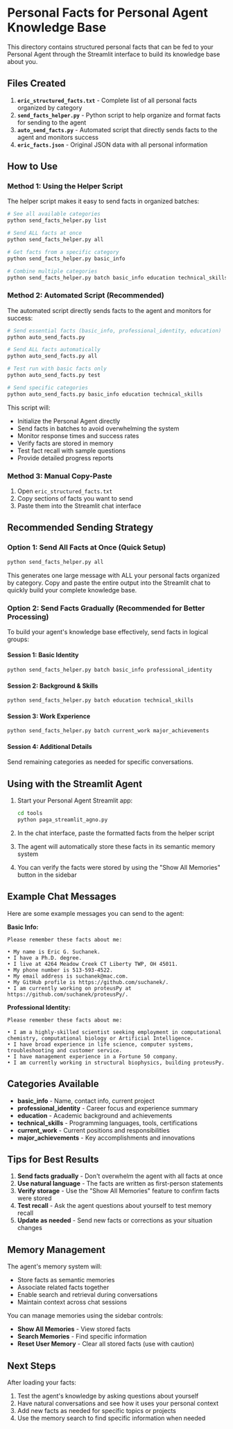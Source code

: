# Personal Facts for Personal Agent Knowledge Base

This directory contains structured personal facts that can be fed to your Personal Agent through the Streamlit interface to build its knowledge base about you.

## Files Created

1. **`eric_structured_facts.txt`** - Complete list of all personal facts organized by category
2. **`send_facts_helper.py`** - Python script to help organize and format facts for sending to the agent
3. **`auto_send_facts.py`** - Automated script that directly sends facts to the agent and monitors success
4. **`eric_facts.json`** - Original JSON data with all personal information

## How to Use

### Method 1: Using the Helper Script

The helper script makes it easy to send facts in organized batches:

```bash
# See all available categories
python send_facts_helper.py list

# Send ALL facts at once
python send_facts_helper.py all

# Get facts from a specific category
python send_facts_helper.py basic_info

# Combine multiple categories
python send_facts_helper.py batch basic_info education technical_skills
```

### Method 2: Automated Script (Recommended)

The automated script directly sends facts to the agent and monitors for success:

```bash
# Send essential facts (basic_info, professional_identity, education)
python auto_send_facts.py

# Send ALL facts automatically
python auto_send_facts.py all

# Test run with basic facts only
python auto_send_facts.py test

# Send specific categories
python auto_send_facts.py basic_info education technical_skills
```

This script will:
- Initialize the Personal Agent directly
- Send facts in batches to avoid overwhelming the system
- Monitor response times and success rates
- Verify facts are stored in memory
- Test fact recall with sample questions
- Provide detailed progress reports

### Method 3: Manual Copy-Paste

1. Open `eric_structured_facts.txt`
2. Copy sections of facts you want to send
3. Paste them into the Streamlit chat interface

## Recommended Sending Strategy

### Option 1: Send All Facts at Once (Quick Setup)
```bash
python send_facts_helper.py all
```
This generates one large message with ALL your personal facts organized by category. Copy and paste the entire output into the Streamlit chat to quickly build your complete knowledge base.

### Option 2: Send Facts Gradually (Recommended for Better Processing)
To build your agent's knowledge base effectively, send facts in logical groups:

#### Session 1: Basic Identity
```bash
python send_facts_helper.py batch basic_info professional_identity
```

#### Session 2: Background & Skills
```bash
python send_facts_helper.py batch education technical_skills
```

#### Session 3: Work Experience
```bash
python send_facts_helper.py batch current_work major_achievements
```

#### Session 4: Additional Details
Send remaining categories as needed for specific conversations.

## Using with the Streamlit Agent

1. Start your Personal Agent Streamlit app:
   ```bash
   cd tools
   python paga_streamlit_agno.py
   ```

2. In the chat interface, paste the formatted facts from the helper script

3. The agent will automatically store these facts in its semantic memory system

4. You can verify the facts were stored by using the "Show All Memories" button in the sidebar

## Example Chat Messages

Here are some example messages you can send to the agent:

**Basic Info:**
```
Please remember these facts about me:

• My name is Eric G. Suchanek.
• I have a Ph.D. degree.
• I live at 4264 Meadow Creek CT Liberty TWP, OH 45011.
• My phone number is 513-593-4522.
• My email address is suchanek@mac.com.
• My GitHub profile is https://github.com/suchanek/.
• I am currently working on proteusPy at https://github.com/suchanek/proteusPy/.
```

**Professional Identity:**
```
Please remember these facts about me:

• I am a highly-skilled scientist seeking employment in computational chemistry, computational biology or Artificial Intelligence.
• I have broad experience in life science, computer systems, troubleshooting and customer service.
• I have management experience in a Fortune 50 company.
• I am currently working in structural biophysics, building proteusPy.
```

## Categories Available

- **basic_info** - Name, contact info, current project
- **professional_identity** - Career focus and experience summary
- **education** - Academic background and achievements
- **technical_skills** - Programming languages, tools, certifications
- **current_work** - Current positions and responsibilities
- **major_achievements** - Key accomplishments and innovations

## Tips for Best Results

1. **Send facts gradually** - Don't overwhelm the agent with all facts at once
2. **Use natural language** - The facts are written as first-person statements
3. **Verify storage** - Use the "Show All Memories" feature to confirm facts were stored
4. **Test recall** - Ask the agent questions about yourself to test memory recall
5. **Update as needed** - Send new facts or corrections as your situation changes

## Memory Management

The agent's memory system will:
- Store facts as semantic memories
- Associate related facts together
- Enable search and retrieval during conversations
- Maintain context across chat sessions

You can manage memories using the sidebar controls:
- **Show All Memories** - View stored facts
- **Search Memories** - Find specific information
- **Reset User Memory** - Clear all stored facts (use with caution)

## Next Steps

After loading your facts:
1. Test the agent's knowledge by asking questions about yourself
2. Have natural conversations and see how it uses your personal context
3. Add new facts as needed for specific topics or projects
4. Use the memory search to find specific information when needed
